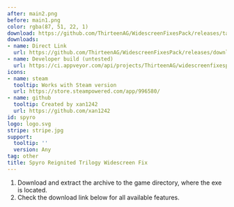 ```yaml
---
after: main2.png
before: main1.png
color: rgba(87, 51, 22, 1)
download: https://github.com/ThirteenAG/WidescreenFixesPack/releases/tag/spyro
downloads:
- name: Direct Link
  url: https://github.com/ThirteenAG/WidescreenFixesPack/releases/download/spyro/Condemned.WidescreenFix.zip
- name: Developer build (untested)
  url: https://ci.appveyor.com/api/projects/ThirteenAG/widescreenfixespack/artifacts/Condemned.WidescreenFix.zip?branch=master
icons:
- name: steam
  tooltip: Works with Steam version
  url: https://store.steampowered.com/app/996580/
- name: github
  tooltip: Created by xan1242
  url: https://github.com/xan1242
id: spyro
logo: logo.svg
stripe: stripe.jpg
support:
  tooltip: ''
  version: Any
tag: other
title: Spyro Reignited Trilogy Widescreen Fix
---
```


1. Download and extract the archive to the game directory, where the exe is located.
2. Check the download link below for all available features.

